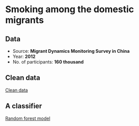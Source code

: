 # Smoking among the domestic migrants

## Data 
- Source: **Migrant Dynamics Monitoring Survey in China**
- Year: **2012**
- No. of participants: **160 thousand**

## Clean data
[Clean data](https://github.com/zhangle0127/Smoking-among-the-domestic-migrants/blob/master/clean_data.ipynb)

## A classifier
[Random forest model ](https://github.com/zhangle0127/Smoking-among-the-domestic-migrants/blob/master/classifier.ipynb)

